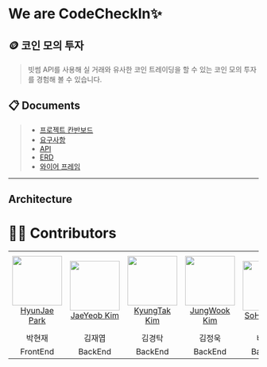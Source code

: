 # We are CodeCheckIn✨

## 🪙 코인 모의 투자
>빗썸 API를 사용해 실 거래와 유사한 코인 트레이딩을 할 수 있는 코인 모의 투자를 경험해 볼 수 있습니다.

## 📋 Documents
>- [프로젝트 칸반보드](https://github.com/radic2510/Team-CodeCheckIn/projects/1) <br/>
>- [요구사항](https://www.notion.so/c20bd54d2a6e485184fbc9a9733b7d4a) <br/>
>- [API](https://www.notion.so/API-Document-c84ed72395714d18bb33be6859372f7c) <br/>
>- [ERD](https://www.erdcloud.com/d/BrbbJdaMbH5yp38gh) <br/>
>- [와이어 프레임](https://www.figma.com/proto/7usxJCuyjYt1Dv8Cd6mC5D/%EB%B9%84%ED%8A%B8%EC%BD%94%EC%9D%B8-%EB%AA%A8%EC%9D%98%ED%88%AC%EC%9E%90?node-id=10%3A145&scaling=min-zoom&page-id=10%3A144)

***
## Architecture



# 🧑‍💻 Contributors
<table>
    <tr>
        <td align="center" width="130px" height="160px">
            <a href="https://github.com/J-Bback"><img height="100px" width="100px" src="https://avatars.githubusercontent.com/J-Bback" /></a>
            <br />
            <a href="https://github.com/J-Bback">HyunJae Park</a>
        </td>
        <td align="center" width="130px" height="160px">
            <a href="https://github.com/radic2510"><img height="100px" width="100px" src="https://avatars.githubusercontent.com/radic2510" /></a>
            <br />
            <a href="https://github.com/radic2510">JaeYeob Kim</a>
        </td>
        <td align="center" width="130px" height="160px">
            <a href="https://github.com/tak6831"><img height="100px" width="100px" src="https://avatars.githubusercontent.com/tak6831" /></a>
            <br />
            <a href="https://github.com/tak6831">KyungTak Kim</a>
        </td>
        <td align="center" width="130px" height="160px">
            <a href="https://github.com/kjwjw95"><img height="100px" width="100px" src="https://avatars.githubusercontent.com/kjwjw95" /></a>
            <br />
            <a href="https://github.com/kjwjw95">JungWook Kim</a>
        </td>
        <td align="center" width="130px" height="160px">
            <a href="https://github.com/qpyu66"><img height="100px" width="100px" src="https://avatars.githubusercontent.com/qpyu66" /></a>
            <br />
            <a href="https://github.com/qpyu66">SoHyun Bae</a>
        </td>
    </tr>
    <tr>
       <td align="center">
         박현재
       </td>
       <td align="center">
         김재엽
       </td>
      <td align="center">
         김경탁
      </td>
      <td align="center">
         김정욱
      </td>
      <td align="center">
         배소현
      </td>
    </tr>
    <tr>
      <td align="center">
         FrontEnd
       </td>
      <td align="center">
         BackEnd
      </td>
      <td align="center">
         BackEnd
      </td>
      <td align="center">
         BackEnd
      </td>
      <td align="center">
         BackEnd
      </td>
    </tr>
</table>
